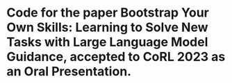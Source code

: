 # Code for the paper Bootstrap Your Own Skills: Learning to Solve New Tasks with Large Language Model Guidance, accepted to CoRL 2023 as an Oral Presentation.
